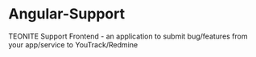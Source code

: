 Angular-Support
===============

TEONITE Support Frontend - an application to submit bug/features from your app/service to YouTrack/Redmine
